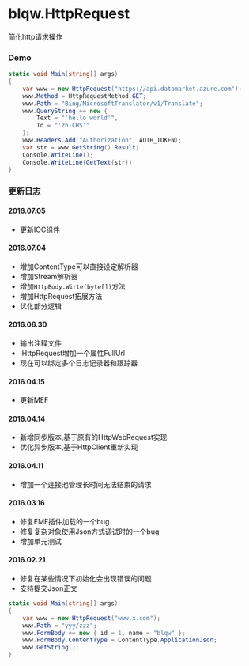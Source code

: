 # blqw.HttpRequest
简化http请求操作

### Demo
```csharp
static void Main(string[] args)
{
    var www = new HttpRequest("https://api.datamarket.azure.com");
    www.Method = HttpRequestMethod.GET;
    www.Path = "Bing/MicrosoftTranslator/v1/Translate";
    www.QueryString += new {
        Text = "'hello world'",
        To = "'zh-CHS'"
    };
    www.Headers.Add("Authorization", AUTH_TOKEN);            
    var str = www.GetString().Result;            
    Console.WriteLine();
    Console.WriteLine(GetText(str));
}
```

### 更新日志  
#### 2016.07.05
* 更新IOC组件  

#### 2016.07.04
* 增加ContentType可以直接设定解析器  
* 增加Stream解析器  
* 增加`HttpBody.Wirte(byte[])`方法
* 增加HttpRequest拓展方法
* 优化部分逻辑

#### 2016.06.30
* 输出注释文件
* IHttpRequest增加一个属性FullUrl
* 现在可以绑定多个日志记录器和跟踪器

#### 2016.04.15
* 更新MEF  

#### 2016.04.14
* 新增同步版本,基于原有的HttpWebRequest实现  
* 优化异步版本,基于HttpClient重新实现  

#### 2016.04.11
* 增加一个连接池管理长时间无法结束的请求  
  
#### 2016.03.16  
* 修复EMF插件加载的一个bug  
* 修复复杂对象使用Json方式调试时的一个bug  
* 增加单元测试  
  
#### 2016.02.21  
* 修复在某些情况下初始化会出现错误的问题  
* 支持提交Json正文  

```csharp
static void Main(string[] args)
{
    var www = new HttpRequest("www.x.com");
    www.Path = "yyy/zzz";
    www.FormBody += new { id = 1, name = "blqw" };
    www.FormBody.ContentType = ContentType.ApplicationJson;
    www.GetString();
}
```